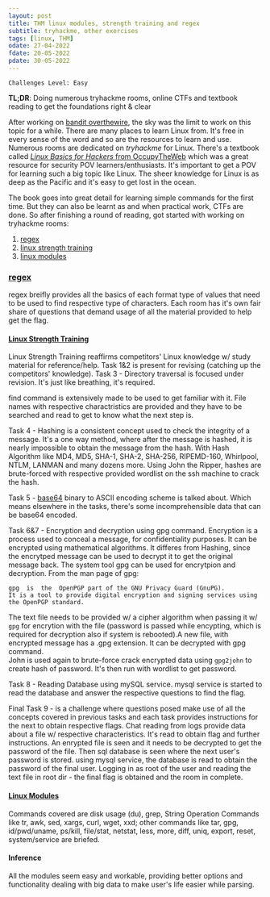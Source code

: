 ```yaml
---
layout: post
title: THM linux modules, strength training and regex
subtitle: tryhackme, other exercises
tags: [linux, THM]
odate: 27-04-2022
fdate: 20-05-2022
pdate: 30-05-2022
---
```

```
Challenges Level: Easy
```
__TL;DR__: Doing numerous tryhackme rooms, online CTFs and textbook reading to get the foundations right & clear

After working on [bandit overthewire](/2021-05-17-bandit-challenge/), the sky was the limit to work on this topic for a while. There are many places to learn Linux from. It's free in every sense of the word and so are the resources to learn and use. Numerous rooms are dedicated on _tryhackme_ for Linux. There's a textbook called [_Linux Basics for Hackers_ from OccupyTheWeb](https://booktree.ng/download/linux-basics-for-hackers/) which was a great resource for security POV learners/enthusiasts. It's important to get a POV for learning such a big topic like Linux. The sheer knowledge for Linux is as deep as the Pacific and it's easy to get lost in the ocean. 

The book goes into great detail for learning simple commands for the first time. But they can also be learnt as and when practical work, CTFs are done. So after finishing a round of reading, got started with working on tryhackme rooms: 

1. [regex](#regex) 
2. [linux strength training](#linux-strength-training) 
3. [linux modules](#linux-modules) 

### [regex](https://tryhackme.com/room/catregex)
regex breifly provides all the basics of each format type of values that need to be used to find respective type of characters.
Each room has it's own fair share of questions that demand usage of all the material provided to help get the flag. 

#### [Linux Strength Training](https://tryhackme.com/room/linuxstrengthtraining)

Linux Strength Training reaffirms competitors' Linux knowledge w/ study material for reference/help. Task 1&2 is present for revising (catching up the competitors' knowledge). Task 3 - Directory traversal is focused under revision. It's just like breathing, it's required. 

find command is extensively made to be used to get familiar with it. File names with respective charactristics are provided and they have to be searched and read to get to know what the next step is. 

Task 4 - Hashing is a consistent concept used to check the integrity of a message. It's a one way method, where after the message is hashed, it is nearly impossible to obtain the message from the hash. With Hash Algorithm like MD4, MD5, SHA-1, SHA-2, SHA-256, RIPEMD-160, Whirlpool, NTLM, LANMAN and many dozens more. Using John the Ripper, hashes are brute-forced with respective provided wordlist on the ssh machine to crack the hash.

Task 5 - [base64](https://www.base64encode.net/) binary to ASCII encoding scheme is talked about. Which means elsewhere in the tasks, there's some incomprehensible data that can be base64 encoded.

Task 6&7 - Encryption and decryption using gpg command. Encryption is a process used to conceal a message, for confidentiality purposes. It can be encrypted using mathematical algorithms. It differes from Hashing, since the encrytped message can be used to decrypt it to get the original message back. The system tool gpg can be used for encrytpion and decryption. From the man page of gpg:

```
gpg  is  the  OpenPGP part of the GNU Privacy Guard (GnuPG). 
It is a tool to provide digital encryption and signing services using the OpenPGP standard.
```

The text file needs to be provided w/ a cipher algorithm when passing it w/ `gpg` for encrytion with the file (password is passed while encypting, which is required for decryption also if system is rebooted).A new file, with encrypted message has a .gpg extension. It can be decrypted with gpg command. \
John is used again to brute-force crack encrypted data using `gpg2john` to create hash of password. It's then run with wordlist to get password.  

Task 8 - Reading Database using mySQL service. mysql service is started to read the database and answer the respective questions to find the flag.

Final Task 9 - is a challenge where questions posed make use of all the concepts covered in previous tasks and each task provides instructions for the next to obtain respective flags. Chat reading from logs provide data about a file w/ respective characteristics. It's read to obtain flag and further instructions. An enrypted file is seen and it needs to be decrypted to get the password of the file. Then sql database is seen where the next user's password is stored. using mysql service, the database is read to obtain the password of the final user. Logging in as root of the user and reading the text file in root dir - the final flag is obtained and the room in complete. 

#### [Linux Modules](https://tryhackme.com/room/linuxmodules)
Commands covered are disk usage (du), grep, String Operation Commands like tr, awk, sed, xargs, curl, wget, xxd; other commands like tar, gpg, id/pwd/uname, ps/kill, file/stat, netstat, less, more, diff, uniq, export, reset, system/service are briefed. 

#### Inference
All the modules seem easy and workable, providing better options and functionality dealing with big data to make user's life easier while parsing. 
